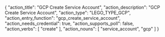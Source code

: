 {
    "action_title": "GCP Create Service Account",
    "action_description": "GCP Create Service Account",
    "action_type": "LEGO_TYPE_GCP",
    "action_entry_function": "gcp_create_service_account",
    "action_needs_credential": true,
    "action_supports_poll": false,
    "action_verbs": [
    "create"
    ],
    "action_nouns": [
    "service_account",
    "gcp"
    ]
}